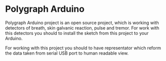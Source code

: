 # Polygraph Arduino

Polygraph Arduino project is an open source project, which is working with detectors of breath, skin galvanic reaction, pulse and tremor. For work with this detectors you should to install the sketch from this project to your Arduino.

For working with this project you should to have representator which reform the data taken from serial USB port to human readable view.
